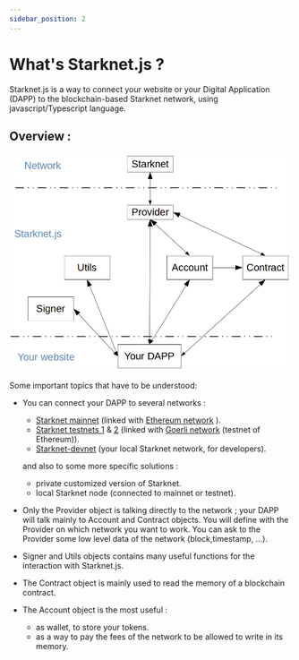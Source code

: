 ```yaml
---
sidebar_position: 2
---
```


# What's Starknet.js ?

Starknet.js is a way to connect your website or your Digital Application (DAPP) to the blockchain-based Starknet network, using javascript/Typescript language.

## Overview :

![](./pictures/starknet-js-chart.png)


Some important topics that have to be understood:
- You can connect your DAPP to several networks :
	- [Starknet mainnet](https://starkscan.co) (linked with [Ethereum network](https://etherscan.io/) ).
	- [Starknet testnets 1](https://testnet.starkscan.co/) & [2]() (linked with [Goerli network](https://goerli.etherscan.io/) (testnet of Ethereum)).
	- [Starknet-devnet](https://shard-labs.github.io/starknet-devnet/docs/intro) (your local Starknet network, for developers).  

	and also to some more specific solutions : 
	- private customized version of Starknet.
	- local Starknet node (connected to mainnet or testnet).
- Only the Provider object is talking directly to the network ; your DAPP will talk mainly to Account and Contract objects. You will define with the Provider on which network you want to work. You can ask to the Provider some low level data of the network (block,timestamp, ...).
- Signer and Utils objects contains many useful functions for the interaction with Starknet.js.
- The Contract object is mainly used to read the memory of a blockchain contract.
- The Account object is the most useful : 
	+ as wallet, to store your tokens.
	+ as a way to pay the fees of the network to be allowed to write in its memory.

